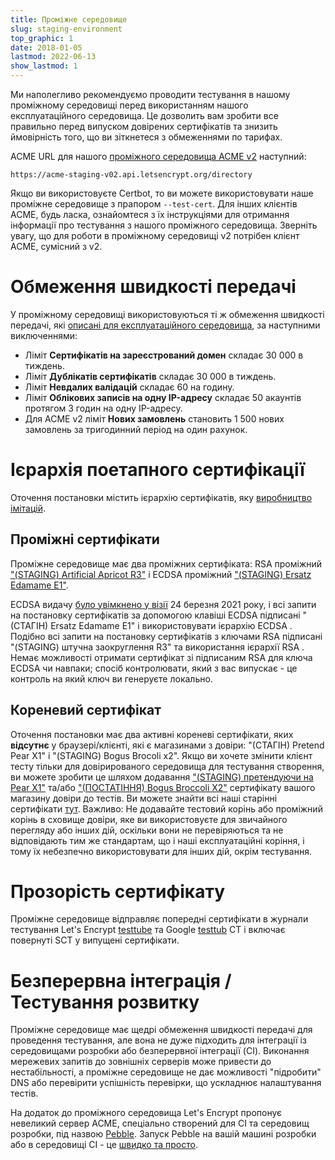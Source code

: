 ```yaml
---
title: Проміжне середовище
slug: staging-environment
top_graphic: 1
date: 2018-01-05
lastmod: 2022-06-13
show_lastmod: 1
---
```



Ми наполегливо рекомендуємо проводити тестування в нашому проміжному середовищі перед використанням нашого експлуатаційного середовища. Це дозволить вам зробити все правильно перед випуском довірених сертифікатів та знизить ймовірність того, що ви зіткнетеся з обмеженнями по тарифах.

ACME URL для нашого [проміжного середовища ACME v2](https://community.letsencrypt.org/t/staging-endpoint-for-acme-v2/49605) наступний:

`https://acme-staging-v02.api.letsencrypt.org/directory`

Якщо ви використовуєте Certbot, то ви можете використовувати наше проміжне середовище з прапором `--test-cert`. Для інших клієнтів ACME, будь ласка, ознайомтеся з їх інструкціями для отримання інформації про тестування з нашого проміжного середовища. Зверніть увагу, що для роботи в проміжному середовищі v2 потрібен клієнт ACME, сумісний з v2.

# Обмеження швидкості передачі

У проміжному середовищі використовуються ті ж обмеження швидкості передачі, які [описані для експлуатаційного середовища](/docs/rate-limits), за наступними виключеннями:

* Ліміт **Сертифікатів на зареєстрований домен** складає 30 000 в тиждень.
* Ліміт **Дублікатів сертифікатів** складає 30 000 в тиждень.
* Ліміт **Невдалих валідацій** складає 60 на годину.
* Ліміт **Облікових записів на одну IP-адресу** складає 50 акаунтів протягом 3 годин на одну IP-адресу.
* Для ACME v2 ліміт **Нових замовлень** становить 1 500 нових замовлень за тригодинний період на один рахунок.

# Ієрархія поетапного сертифікації

Оточення постановки містить ієрархію сертифікатів, яку [виробництво імітацій](/certificates).

## Проміжні сертифікати

Проміжне середовище має два проміжних сертифіката: RSA проміжний ["(STAGING) Artificial Apricot R3"](/certs/staging/letsencrypt-stg-int-r3.pem) і ECDSA проміжний ["(STAGING) Ersatz Edamame E1"](/certs/staging/letsencrypt-stg-int-e1.pem).

ECDSA видачу [було увімкнено у візії](https://community.letsencrypt.org/t/ecdsa-issuance-available-in-staging-march-24/147839) 24 березня 2021 року, і всі запити на постановку сертифікатів за допомогою клавіші ECDSA підписані "(СТАГІН) Ersatz Edamame E1" і використовувати ієрархію ECDSA . Подібно всі запити на постановку сертифікатів з ключами RSA підписані "(STAGING) штучна заокруглення R3" та використання ієрархії RSA . Немає можливості отримати сертифікат зі підписаним RSA для ключа ECDSA чи навпаки; спосіб контролювати, який з вас випускає - це контроль на який ключ ви генеруєте локально.

## Кореневий сертифікат

Оточення постановки має два активні кореневі сертифікати, яких **відсутнє** у браузері/клієнті, які є магазинами з довіри: "(СТАГІН) Pretend Pear X1" і "(STAGING) Bogus Brocoli x2". Якщо ви хочете змінити клієнт тесту тільки для довірированого середовища для тестування створення, ви можете зробити це шляхом додавання ["(STAGING) претендуючи на Pear X1"](/certs/staging/letsencrypt-stg-root-x1.pem) та/або ["(ПОСТАТІННЯ) Bogus Broccoli X2"](/certs/staging/letsencrypt-stg-root-x2.pem) сертифікату вашого магазину довіри до тестів. Ви можете знайти всі наші старінні сертифікати [тут](https://github.com/letsencrypt/website/tree/master/static/certs/staging).  Важливо: Не додавайте тестовий корінь або проміжний корінь в сховище довіри, яке ви використовуєте для звичайного перегляду або інших дій, оскільки вони не перевіряються та не відповідають тим же стандартам, що і наші експлуатаційні коріння, і тому їх небезпечно використовувати для інших дій, окрім тестування.

# Прозорість сертифікату

Проміжне середовище відправляє попередні сертифікати в журнали тестування Let's Encrypt [testtube](/docs/ct-logs) та Google [testtub](http://www.certificate-transparency.org/known-logs#TOC-Test-Logs) CT і включає повернуті SCT у випущені сертифікати.

# Безперервна інтеграція / Тестування розвитку

Проміжне середовище має щедрі обмеження швидкості передачі для проведення тестування, але вона не дуже підходить для інтеграції із середовищами розробки або безперервної інтеграції (CI). Виконання мережевих запитів до зовнішніх серверів може привести до нестабільності, а проміжне середовище не дає можливості "підробити" DNS або перевірити успішність перевірки, що ускладнює налаштування тестів.

На додаток до проміжного середовища Let's Encrypt пропонує невеликий сервер ACME, спеціально створений для CI та середовищ розробки, під назвою [Pebble](https://github.com/letsencrypt/pebble). Запуск Pebble на вашій машині розробки або в середовищі CI - це [швидко та просто](https://github.com/letsencrypt/pebble#docker).
